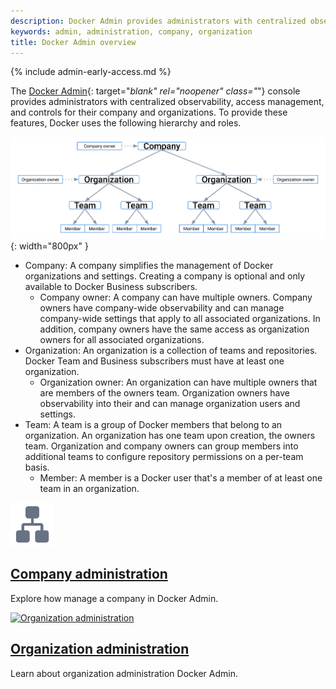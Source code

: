 ```yaml
---
description: Docker Admin provides administrators with centralized observability, access management, and controls for their company and organizations.
keywords: admin, administration, company, organization
title: Docker Admin overview
---
```

{% include admin-early-access.md %}

The [Docker Admin](https://admin.docker.com){: target="_blank" rel="noopener" class="_"} console provides administrators with centralized observability, access management, and controls for their company and organizations. To provide these features, Docker uses the following hierarchy and roles.

![Docker hierarchy](./images/docker-hierarchy.svg){: width="800px" }

- Company: A company simplifies the management of Docker organizations and settings. Creating a company is optional and only available to Docker Business subscribers.
  - Company owner: A company can have multiple owners. Company owners have company-wide observability and can manage company-wide settings that apply to all associated organizations. In addition, company owners have the same access as organization owners for all associated organizations.
- Organization: An organization is a collection of teams and repositories. Docker Team and Business subscribers must have at least one organization.
  - Organization owner: An organization can have multiple owners that are members of the owners team. Organization owners have observability into their and can manage organization users and settings.
- Team: A team is a group of Docker members that belong to an organization. An organization has one team upon creation, the owners team. Organization and company owners can group members into additional teams to configure repository permissions on a per-team basis.
  - Member: A member is a Docker user that's a member of at least one team in an organization.

<div class="component-container">
    <!--start row-->
    <div class="row">
      <div class="col-xs-12 col-sm-12 col-md-12 col-lg-4 block">
        <div class="component">
             <div class="component-icon">
                 <a href="/admin/company/"><img src="/assets/images/engine-networking.svg" alt="Company administration" width="70" height="70"></a>
                 </div>
                 <h2 id="set-up-an-org"><a href="/admin/company/">Company administration</a></h2>
                <p> Explore how manage a company in Docker Admin.</p>
        </div>
      </div>
      <div class="col-xs-12 col-sm-12 col-md-12 col-lg-4 block">
        <div class="component">
             <div class="component-icon">
                 <a href="/admin/organization/"><img src="/assets/images/contact.svg" alt="Organization administration" width="70" height="70"></a>
                 </div>
                 <h2 id="set-up-an-org"><a href="/admin/organization/">Organization administration</a></h2>
                <p> Learn about organization administration Docker Admin.</p>
        </div>
      </div>
    </div>
</div>
